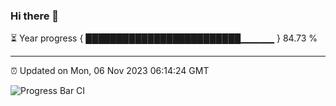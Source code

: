 ### Hi there 👋

⏳ Year progress { █████████████████████████▁▁▁▁▁ } 84.73 %

---

⏰ Updated on Mon, 06 Nov 2023 06:14:24 GMT

![Progress Bar CI](https://github.com/liununu/liununu/workflows/Progress%20Bar%20CI/badge.svg)
